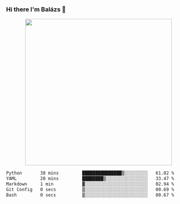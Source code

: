 ### Hi there I'm Balázs 👋
  
<p align="center">
  <img width="400" src="https://github-readme-stats.vercel.app/api/top-langs/?username=bkutasi&size_weight=0.5&count_weight=0.5&hide=jupyter%20notebook&layout=compact&theme=tokyonight">
</p>

<!--START_SECTION:waka-->

```txt
Python       38 mins         ███████████████▒░░░░░░░░░   61.82 %
YAML         20 mins         ████████▒░░░░░░░░░░░░░░░░   33.47 %
Markdown     1 min           ▓░░░░░░░░░░░░░░░░░░░░░░░░   02.94 %
Git Config   0 secs          ▒░░░░░░░░░░░░░░░░░░░░░░░░   00.69 %
Bash         0 secs          ▒░░░░░░░░░░░░░░░░░░░░░░░░   00.67 %
```

<!--END_SECTION:waka-->


<!--
**bkutasi/bkutasi** is a ✨ _special_ ✨ repository because its `README.md` (this file) appears on your GitHub profile.

Here are some ideas to get you started:

- 🔭 I’m currently working on ...
- 🌱 I’m currently learning ...
- 👯 I’m looking to collaborate on ...
- 🤔 I’m looking for help with ...
- 💬 Ask me about ...
- 📫 How to reach me: ...
- 😄 Pronouns: ...
- ⚡ Fun fact: ...
-->
